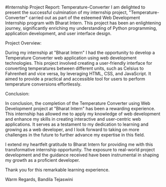 #Internship Project Report: Temperature-Converter
I am delighted to present the successful culmination of my internship project, "Temperature-Converter" carried out as part of the esteemed Web Development Internship program with Bharat Intern. This project has been an enlightening journey, significantly enriching my understanding of Python programming, application development, and user interface design.

Project Overview:

During my internship at "Bharat Intern" I had the opportunity to develop a Temperature Converter web application using web development technologies. This project involved creating a user-friendly interface for converting temperatures between different units, such as Celsius to Fahrenheit and vice versa, by leveraging HTML, CSS, and JavaScript. It aimed to provide a practical and accessible tool for users to perform temperature conversions effortlessly.

Conclusion:

In conclusion, the completion of the Temperature Converter using Web Development project at "Bharat Intern" has been a rewarding experience. This internship has allowed me to apply my knowledge of web development and enhance my skills in creating interactive and user-centric web applications. It serves as a testament to my dedication to learning and growing as a web developer, and I look forward to taking on more challenges in the future to further advance my expertise in this field.

I extend my heartfelt gratitude to Bharat Intern for providing me with this transformative internship opportunity. The exposure to real-world project development and the guidance received have been instrumental in shaping my growth as a proficient developer.

Thank you for this remarkable learning experience.

Warm Regards, Bandila Tejaswini
